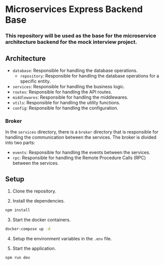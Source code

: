 # Microservices Express Backend Base

### This repository will be used as the base for the microservice architecture backend for the mock interview project.

## Architecture

- `database`: Responsible for handling the database operations.
  - `repository`: Responsible for handling the database operations for a specific entity.
- `services`: Responsible for handling the business logic.
- `routes`: Responsible for handling the API routes.
- `middlewares`: Responsible for handling the middlewares.
- `utils`: Responsible for handling the utility functions.
- `config`: Responsible for handling the configuration.

### Broker

In the `services` directory, there is a `broker` directory that is responsible for handling the communication between the services. The broker is divided into two parts:

- `events`: Responsible for handling the events between the services.
- `rpc`: Responsible for handling the Remote Procedure Calls (RPC) between the services.

## Setup

1. Clone the repository.

2. Install the dependencies.

```bash
npm install
```

3. Start the docker containers.

```bash
docker-compose up -d
```

4. Setup the environment variables in the `.env` file.

5. Start the application.

```bash
npm run dev
```
